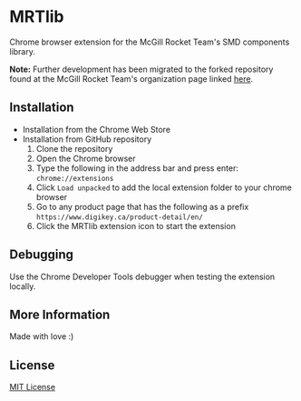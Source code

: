 # MRTlib
Chrome browser extension for the McGill Rocket Team's SMD components library. 

**Note:** Further development has been migrated to the forked repository found at the McGill Rocket Team's organization page linked [here](https://github.com/McGillRocketTeam).

## Installation
* Installation from the Chrome Web Store
* Installation from GitHub repository
    1. Clone the repository
    1. Open the Chrome browser
    1. Type the following in the address bar and press enter: `chrome://extensions`
    1. Click `Load unpacked` to add the local extension folder to your chrome browser
    1. Go to any product page that has the following as a prefix `https://www.digikey.ca/product-detail/en/`
    1. Click the MRTlib extension icon to start the extension

## Debugging
Use the Chrome Developer Tools debugger when testing the extension locally. 

## More Information
Made with love :)

## License
[MIT License](LICENSE)